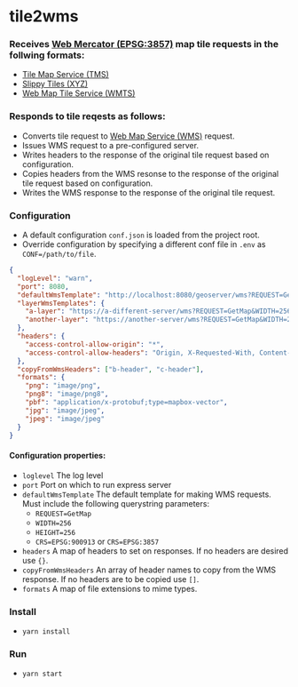 # tile2wms
### Receives [Web Mercator (EPSG:3857)](https://epsg.io/3857) map tile requests in the follwing formats:
  * [Tile Map Service (TMS)](https://wiki.osgeo.org/wiki/Tile_Map_Service_Specification)
  * [Slippy Tiles (XYZ)](https://en.wikipedia.org/wiki/Tiled_web_map) 
  * [Web Map Tile Service (WMTS)](https://www.opengeospatial.org/standards/wmts) 

### Responds to tile reqests as follows:
  * Converts tile request to [Web Map Service (WMS)](https://www.opengeospatial.org/standards/wms) request.
  * Issues WMS request to a pre-configured server.  
  * Writes headers to the response of the original tile request based on configuration.
  * Copies headers from the WMS resonse to the response of the original tile request based on configuration.
  * Writes the WMS response to the response of the original tile request.

### Configuration
  * A default configuration `conf.json` is loaded from the project root.
  * Override configuration by specifying a different conf file in `.env` as `CONF=/path/to/file`.

  ```json
  {
    "logLevel": "warn",
    "port": 8080,
    "defaultWmsTemplate": "http://localhost:8080/geoserver/wms?REQUEST=GetMap&WIDTH=256&HEIGHT=256&CRS=EPSG:900913&TRANSPARENT=true",
    "layerWmsTemplates": {
      "a-layer": "https://a-different-server/wms?REQUEST=GetMap&WIDTH=256&HEIGHT=256&CRS=EPSG:900913&TRANSPARENT=true",
      "another-layer": "https://another-server/wms?REQUEST=GetMap&WIDTH=256&HEIGHT=256&CRS=EPSG:900913&TRANSPARENT=true"
    },
    "headers": {
      "access-control-allow-origin": "*",
      "access-control-allow-headers": "Origin, X-Requested-With, Content-Type, Accept"
    },
    "copyFromWmsHeaders": ["b-header", "c-header"],
    "formats": {
      "png": "image/png",
      "png8": "image/png8",
      "pbf": "application/x-protobuf;type=mapbox-vector",
      "jpg": "image/jpeg",
      "jpeg": "image/jpeg"
    }
  }
  ```
  
 #### Configuration properties:
   * `loglevel` The log level
   * `port` Port on which to run express server
   * `defaultWmsTemplate` The default template for making WMS requests.  Must include the following querystring parameters:
     * `REQUEST=GetMap`
     * `WIDTH=256`
     * `HEIGHT=256`
     * `CRS=EPSG:900913` or `CRS=EPSG:3857`
   * `headers` A map of headers to set on responses. If no headers are desired use `{}`.
   * `copyFromWmsHeaders` An array of header names to copy from the WMS response. If no headers are to be copied use  `[]`.
   * `formats` A map of file extensions to mime types.

### Install
* `yarn install`

### Run 
* `yarn start`

